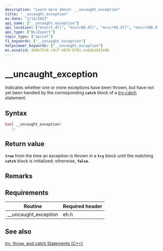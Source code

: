 ```yaml
---
description: "Learn more about: __uncaught_exception"
title: "__uncaught_exception"
ms.date: "1/14/2021"
api_name: ["__uncaught_exception"]
api_location: ["msvcrt.dll", "msvcr80.dll", "msvcr90.dll", "msvcr100.dll", "msvcr100_clr0400.dll", "msvcr110.dll", "msvcr110_clr0400.dll", "msvcr120.dll", "msvcr120_clr0400.dll", "ucrtbase.dll", "api-ms-win-crt-private-l1-1-0.dll"]
api_type: ["DLLExport"]
topic_type: ["apiref"]
f1_keywords: ["__uncaught_exception"]
helpviewer_keywords: ["__uncaught_exception"]
ms.assetid: 4d9b75c6-c9c7-4876-b761-ea9ab1925e96
---
```

# __uncaught_exception

Indicates whether one or more exceptions have been thrown, but have not yet been handled by the corresponding **`catch`** block of a [try-catch](../../cpp/try-throw-and-catch-statements-cpp.md) statement.

## Syntax

```cpp
bool __uncaught_exception(
   );
```

## Return value

**`true`** from the time an exception is thrown in a **`try`** block until the matching **`catch`** block is initialized; otherwise, **`false`**.

## Remarks

## Requirements

|Routine|Required header|
|-------------|---------------------|
|__uncaught_exception|eh.h|

## See also

[try, throw, and catch Statements (C++)](../../cpp/try-throw-and-catch-statements-cpp.md)
